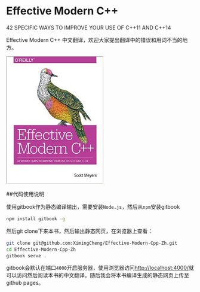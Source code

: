Effective Modern C++
====================

42 SPECIFIC WAYS TO IMPROVE YOUR USE OF C++11 AND C++14

Effective Modern C++ 中文翻译，欢迎大家提出翻译中的错误和用词不当的地方。

![Effective Modern C++](book.jpg)

##代码使用说明

使用gitbook作为静态编译输出，需要安装`Node.js`，然后从`npm`安装gitbook

```sh
npm install gitbook -g
```

然后git clone下来本书，然后输出静态网页，在浏览器上查看：

```sh
git clone git@github.com:XimingCheng/Effective-Modern-Cpp-Zh.git
cd Effective-Modern-Cpp-Zh
gitbook serve .
```

gitbook会默认在端口`4000`开启服务器，使用浏览器访问[http://localhost:4000/](http://localhost:4000/)就可以访问然后阅读本书的中文翻译。随后我会将本书编译生成的静态网页上传至github pages。